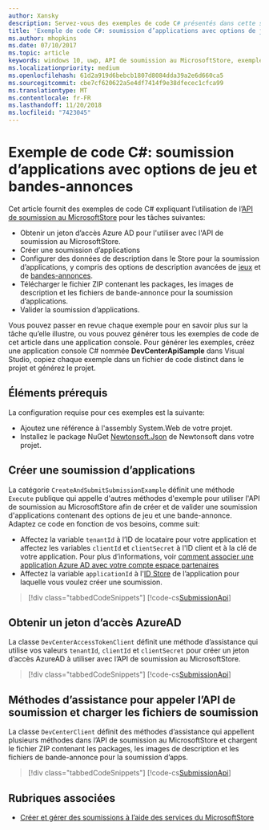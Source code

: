 ```yaml
---
author: Xansky
description: Servez-vous des exemples de code C# présentés dans cette section pour en savoir plus sur la soumission d'options de jeu et de bandes-annonces à l'aide de l’API de soumission au MicrosoftStore.
title: 'Exemple de code C#: soumission d’applications avec options de jeu et bandes-annonces'
ms.author: mhopkins
ms.date: 07/10/2017
ms.topic: article
keywords: windows 10, uwp, API de soumission au MicrosoftStore, exemples de code, options de jeu, bandes-annonces, listes avancées, C#
ms.localizationpriority: medium
ms.openlocfilehash: 61d2a919d6bebcb1807d8084dda39a2e6d660ca5
ms.sourcegitcommit: cbe7cf620622a5e4df7414f9e38dfecec1cfca99
ms.translationtype: MT
ms.contentlocale: fr-FR
ms.lasthandoff: 11/20/2018
ms.locfileid: "7423045"
---
```

# <a name="c-sample-app-submission-with-game-options-and-trailers"></a>Exemple de code C\#: soumission d’applications avec options de jeu et bandes-annonces

Cet article fournit des exemples de code C# expliquant l’utilisation de l’[API de soumission au MicrosoftStore](create-and-manage-submissions-using-windows-store-services.md) pour les tâches suivantes:

* Obtenir un jeton d’accès Azure AD pour l'utiliser avec l'API de soumission au MicrosoftStore.
* Créer une soumission d’applications
* Configurer des données de description dans le Store pour la soumission d’applications, y compris des options de description avancées de [jeux](manage-app-submissions.md#gaming-options-object) et de [bandes-annonces](manage-app-submissions.md#trailer-object).
* Télécharger le fichier ZIP contenant les packages, les images de description et les fichiers de bande-annonce pour la soumission d’applications.
* Valider la soumission d’applications.

Vous pouvez passer en revue chaque exemple pour en savoir plus sur la tâche qu’elle illustre, ou vous pouvez générer tous les exemples de code de cet article dans une application console. Pour générer les exemples, créez une application console C# nommée **DevCenterApiSample** dans Visual Studio, copiez chaque exemple dans un fichier de code distinct dans le projet et générez le projet.

## <a name="prerequisites"></a>Éléments prérequis

La configuration requise pour ces exemples est la suivante:

* Ajoutez une référence à l'assembly System.Web de votre projet.
* Installez le package NuGet [Newtonsoft.Json](http://www.newtonsoft.com/json) de Newtonsoft dans votre projet.

<span id="create-app-submission" />

## <a name="create-an-app-submission"></a>Créer une soumission d’applications

La catégorie ```CreateAndSubmitSubmissionExample``` définit une méthode ```Execute``` publique qui appelle d'autres méthodes d'exemple pour utiliser l'API de soumission au MicrosoftStore afin de créer et de valider une soumission d'applications contenant des options de jeu et une bande-annonce. Adaptez ce code en fonction de vos besoins, comme suit:

* Affectez la variable ```tenantId``` à l’ID de locataire pour votre application et affectez les variables ```clientId``` et ```clientSecret``` à l'ID client et à la clé de votre application. Pour plus d’informations, voir [comment associer une application Azure AD avec votre compte espace partenaires](create-and-manage-submissions-using-windows-store-services.md#how-to-associate-an-azure-ad-application-with-your-partner-center-account)
* Affectez la variable ```applicationId``` à l'[ID Store](in-app-purchases-and-trials.md#store-ids) de l’application pour laquelle vous voulez créer une soumission.

> [!div class="tabbedCodeSnippets"]
[!code-cs[SubmissionApi](./code/StoreServicesExamples_SubmissionAdvancedListings/cs/CreateAndSubmitSubmissionExample.cs#CreateAndSubmitSubmissionExample)]

<span id="token" />

## <a name="obtain-an-azure-ad-access-token"></a>Obtenir un jeton d’accès AzureAD

La classe ```DevCenterAccessTokenClient``` définit une méthode d’assistance qui utilise vos valeurs ```tenantId```, ```clientId``` et ```clientSecret``` pour créer un jeton d’accès AzureAD à utiliser avec l’API de soumission au MicrosoftStore.

> [!div class="tabbedCodeSnippets"]
[!code-cs[SubmissionApi](./code/StoreServicesExamples_SubmissionAdvancedListings/cs/DevCenterAccessTokenClient.cs#DevCenterAccessTokenClient)]

<span id="utilities" />

## <a name="helper-methods-to-invoke-the-submission-api-and-upload-submission-files"></a>Méthodes d’assistance pour appeler l’API de soumission et charger les fichiers de soumission

La classe ```DevCenterClient``` définit des méthodes d’assistance qui appellent plusieurs méthodes dans l’API de soumission au MicrosoftStore et chargent le fichier ZIP contenant les packages, les images de description et les fichiers de bande-annonce pour la soumission d’apps.

> [!div class="tabbedCodeSnippets"]
[!code-cs[SubmissionApi](./code/StoreServicesExamples_SubmissionAdvancedListings/cs/DevCenterClient.cs#DevCenterClient)]

## <a name="related-topics"></a>Rubriques associées

* [Créer et gérer des soumissions à l’aide des services du MicrosoftStore](create-and-manage-submissions-using-windows-store-services.md)
